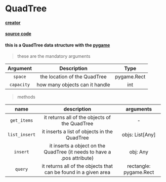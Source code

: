 # QuadTree

#### [creator](https://github.com/Emc2356)
#### [source code](https://github.com/Emc2356/PygameHazel)

#### this is a QuadTree data structure with the [pygame](https://www.pygame.org)
> these are the mandatory arguments

| Argument | Description | Type |
|:--------:|:-----------:|:----:|
| `space` | the location of the QuadTree | pygame.Rect |
| `capacity` | how many objects can it handle | int |

> methods

| name | description | arguments |
|:-----:|:----------:|:---------:|
| `get_items` | it returns all of the objects of the QuadTree | - |
| `list_insert` | it inserts a list of objects in the QuadTree | objs: List[Any] |
| `insert` | it inserts a object on the QuadTree (it needs to have a .pos attribute) | obj: Any |
| `query` | it returns all of the objects that can be found in a given area | rectangle: pygame.Rect |
